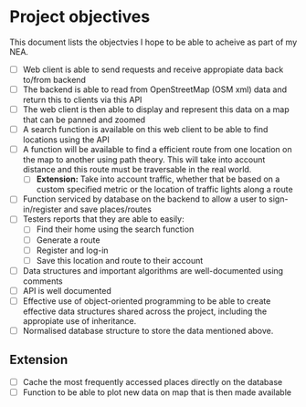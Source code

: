 # Project objectives
This document lists the objectvies I hope to be able to acheive as part of my NEA.
- [ ] Web client is able to send requests and receive appropiate data back to/from backend 
- [ ] The backend is able to read from OpenStreetMap (OSM xml) data and return this to clients via this API
- [ ] The web client is then able to display and represent this data on a map that can be panned and zoomed
- [ ] A search function is available on this web client to be able to find locations using the API
- [ ] A function will be available to find a efficient route from one location on the map to another using path theory. This will take into account distance and this route must be traversable in the real world.
    - [ ] **Extension:** Take into account traffic, whether that be based on a custom specified metric or the location of traffic lights along a route
- [ ] Function serviced by database on the backend to allow a user to sign-in/register and save places/routes
- [ ] Testers reports that they are able to easily:
    - [ ] Find their home using the search function
    - [ ] Generate a route
    - [ ] Register and log-in
    - [ ] Save this location and route to their account
- [ ] Data structures and important algorithms are well-documented using comments
- [ ] API is well documented
- [ ] Effective use of object-oriented programming to be able to create effective data structures shared across the project, including the appropiate use of inheritance.
- [ ] Normalised database structure to store the data mentioned above.

## Extension
- [ ] Cache the most frequently accessed places directly on the database
- [ ] Function to be able to plot new data on map that is then made available